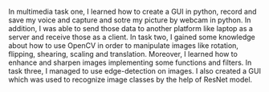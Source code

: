 In multimedia task one, I learned how to create a GUI in python, record and save my voice and capture and sotre my picture by webcam in python. In addition, I was able to send those data to another platform like laptop as a server and receive those as a client. 
In task two, I gained some knowledge about how to use OpenCV in order to manipulate images like rotation, flipping, shearing, scaling and translation. Moreover, I learned how to enhance and sharpen images implementing some functions and filters.
In task three, I managed to use edge-detection on images. I also created a GUI which was used to recognize image classes by the help of ResNet model.
